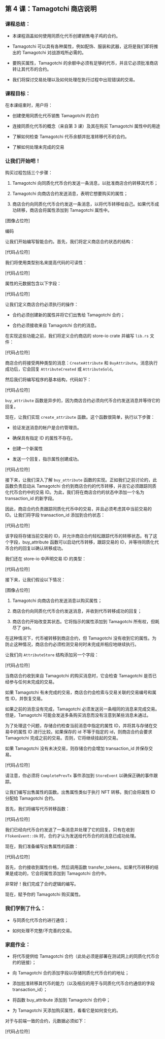 ## 第 4 课：Tamagotchi 商店说明

### 课程总结：

-  本课程涵盖如何使用同质化代币创建销售电子鸡的合约。

- Tamagotchi
  可以具有各种属性，例如配饰、服装和武器，这将是我们即将推出的
  Tamagotchi 对战游戏所必需的。

- 要购买属性，Tamagotchi 的余额中必须有足够的代币，并且它必须批准商店转让其代币的合约。

- 我们将探讨交易处理以及如何处理在执行过程中出现错误的交易。

### 课程目标：

在本课结束时，用户将：

- 创建使用同质化代币销售 Tamagotchi 的合约

- 连接同质化代币的概念（来自第 3 课）及其在购买 Tamagotchi 属性中的用途

- 了解如何检查 Tamagotchi 代币余额并批准转移代币的合约。

- 了解如何处理未完成的交易

### 让我们开始吧！

购买过程包括三个步骤：

1. Tamagotchi 向同质化代币合约发送一条消息，以批准商店合约转移其代币；

2. Tamagotchi 向商店合约发送消息，表明它想要购买的属性；

3. 商店合约向同质化代币合约发送一条消息，以将代币转移给自己。如果代币成功转移，商店会将属性添加到 Tamagotchi 属性中。

[图像占位符]

编码

让我们开始编写智能合约。首先，我们将定义商店合约状态的结构：

[代码占位符]

我们将使用类型别名来提高代码的可读性：

[代码占位符]

属性的元数据包含以下字段：

[代码占位符]

让我们定义商店合约必须执行的操作：

- 合约必须创建新的属性并将它们出售给 Tamagotchi 合约；

- 合约必须接收来自 Tamagotchi 合约的消息。

在实现这些功能之前，我们将定义合约商店的 store-io crate 并编写 `lib.rs` 文件：

[代码占位符]

商店合约将接受两种类型的消息：`CreateAttribute` 和 `BuyAttribute`。消息执行成功后，它会回复 `AttributeCreated` 或 `AttributeSold`。

然后我们将编写程序的基本结构，代码如下：

[代码占位符]

`buy_attribute` 函数是异步的，因为商店合约必须向代币合约发送消息并等待它的回复。

现在，让我们实现 `create_attribute` 函数。这个函数很简单，执行以下步骤：

- 验证发送消息的帐户是合约管理员。

- 确保具有指定 ID 的属性不存在。

- 创建一个新属性

- 发送一个回复，指示属性创建成功。

[代码占位符]

接下来，让我们深入了解 `buy_attribute` 函数的实现。正如我们之前讨论的，此函数负责启动从 Tamagotchi 合约到商店合约的代币转移，并且它必须跟踪同质化代币合约中的交易 ID。为此，我们将在商店合约的状态中添加一个名为 transaction_id 的新字段。

因此，商店合约负责跟踪同质化代币中的交易，并且必须考虑其中当前交易的 ID。让我们将字段 transaction_id 添加到合约状态：

[代码占位符]

该字段将存储当前交易的 ID，并允许商店合约轻松跟踪代币的转移状态。有了这个字段，buy_attribute 函数可以启动代币转移，跟踪交易的 ID，并等待同质化代币合约的回复以确认转移成功。

我们还在 store-io 中声明交易 ID 的类型：

[代码占位符]

接下来，让我们假设以下情况：

[图像占位符]

1. Tamagotchi 向商店合约发送消息以购买属性；

2. 商店合约向同质化代币合约发送消息，并收到代币转移成功的回复；

3. 商店合约开始改变其状态。它将指示的属性添加到 Tamagotchi 所有权，但耗尽了 gas。

在这种情况下，代币被转移到商店合约，但 Tamagotchi 没有收到它的属性。为防止这种情况，商店合约必须检测交易何时未完成并相应地继续执行。

让我们向 `AttributeStore` 结构添加另一个字段：

[代码占位符]

当商店合约收到来自 Tamagotchi 的购买消息时，它会检查 Tamagotchi 是否已经参与任何未完成的交易。

如果 Tamagotchi 有未完成的交易，商店合约会检索与交易关联的交易编号和属性 ID，并恢复交易。

如果之前的消息没有完成，Tamagotchi 必须发送另一条相同的消息来完成交易。但是，Tamagotchi 可能会发送多条购买消息而没有注意到某些消息未通过。

为了处理这个问题，存储合约检查当前消息中指定的属性 ID，并将其与存储在交易中的属性 ID 进行比较。如果保存的 id 不等于指定的 id，则商店合约会要求 Tamagotchi 完成之前的交易。否则，它将继续挂起的交易。

如果 Tamagotchi 没有未决交易，则存储合约会增加 transaction_id 并保存交易。

[代码占位符]

请注意，你必须将 `CompletePrevTx` 事件添加到 `StoreEvent` 以确保正确的事件跟踪。

让我们编写出售属性的函数。出售属性类似于执行 NFT 转移。我们会将属性 ID 分配给 Tamagotchi 合约。

首先，我们将编写代币转移函数：

[代码占位符]

我们已经向代币合约发送了一条消息并处理了它的回复。只有在收到 `FTokenEvent::Ok` 时，合约才认为发送给代币合约的消息已成功处理。

现在，我们准备编写出售属性的函数：

[代码占位符]

首先，合约接收到属性价格，然后调用函数 transfer_tokens。如果代币转移的结果是成功的，它会将属性添加到 Tamagotchi 合约中。

非常好！我们完成了合约逻辑的编写。

现在，赋予你的 Tamagotchi 购买属性。

### 我们学到了什么：

- 与同质化代币合约进行通信；

- 如何处理不完整/不完善的交易。

### 家庭作业：

- 将代币提供给 Tamagotchi 合约（此处必须是部署在测试网上的同质化代币合约的链接）；

- 向 Tamagotchi 合约添加字段以存储同质化代币合约的地址；

- 添加批准转移其代币的能力（以及相应的用于与同质化代币合约通信的字段 transaction_id）；

- 将函数 buy_attribute 添加到 Tamagotchi 合约中；

- 为 Tamagotchi 天添加购买属性，看看它是如何变化的。

对于与前端一致的合约，元数据必须如下：

[代码占位符]
